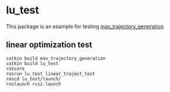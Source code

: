 # lu_test
This package is an example for testing [mav_trajectory_generation](http://github.com/ethz-asl/mav_trajectory_generation)
## linear optimization test
```
catkin build mav_trajectory_generation 
catkin build lu_test  
roscore
rosrun lu_test linear_traject_test
roscd lu_test/launch/
roslaunch rviz.launch
```
